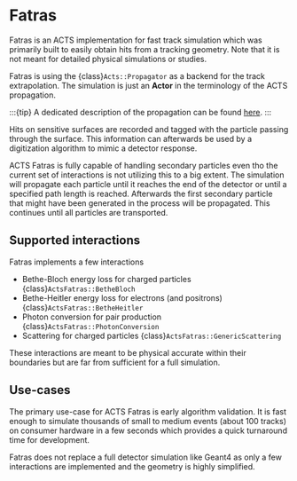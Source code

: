 # Fatras

Fatras is an ACTS implementation for fast track simulation which was primarily built to easily obtain hits from a tracking geometry.
Note that it is not meant for detailed physical simulations or studies.

Fatras is using the {class}`Acts::Propagator` as a backend for the track extrapolation. The simulation is just an **Actor** in the terminology of the ACTS propagation.

:::{tip}
A dedicated description of the propagation can be found [here](propagation_impl).
:::

Hits on sensitive surfaces are recorded and tagged with the particle passing through the surface.
This information can afterwards be used by a digitization algorithm to mimic a detector response.

ACTS Fatras is fully capable of handling secondary particles even tho the current set of interactions is not utilizing this to a big extent.
The simulation will propagate each particle until it reaches the end of the detector or until a specified path length is reached.
Afterwards the first secondary particle that might have been generated in the process will be propagated.
This continues until all particles are transported.

## Supported interactions

Fatras implements a few interactions
 - Bethe-Bloch energy loss for charged particles {class}`ActsFatras::BetheBloch`
 - Bethe-Heitler energy loss for electrons (and positrons) {class}`ActsFatras::BetheHeitler`
 - Photon conversion for pair production {class}`ActsFatras::PhotonConversion`
 - Scattering for charged particles {class}`ActsFatras::GenericScattering`

These interactions are meant to be physical accurate within their boundaries but are far from sufficient for a full simulation.

## Use-cases

The primary use-case for ACTS Fatras is early algorithm validation.
It is fast enough to simulate thousands of small to medium events (about 100 tracks) on consumer hardware in a few seconds which provides a quick turnaround time for development.

Fatras does not replace a full detector simulation like Geant4 as only a few interactions are implemented and the geometry is highly simplified.
